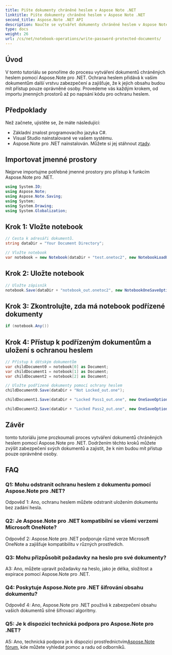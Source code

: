 ```yaml
---
title: Pište dokumenty chráněné heslem v Aspose Note .NET
linktitle: Pište dokumenty chráněné heslem v Aspose Note .NET
second_title: Aspose.Note .NET API
description: Naučte se vytvářet dokumenty chráněné heslem v Aspose Note .NET pro lepší zabezpečení. Včetně návodu krok za krokem.
type: docs
weight: 26
url: /cs/net/notebook-operations/write-password-protected-documents/
---
```

## Úvod

V tomto tutoriálu se ponoříme do procesu vytváření dokumentů chráněných heslem pomocí Aspose.Note pro .NET. Ochrana heslem přidává k vašim dokumentům další vrstvu zabezpečení a zajišťuje, že k jejich obsahu budou mít přístup pouze oprávněné osoby. Provedeme vás každým krokem, od importu jmenných prostorů až po napsání kódu pro ochranu heslem.

## Předpoklady

Než začnete, ujistěte se, že máte následující:
- Základní znalost programovacího jazyka C#.
- Visual Studio nainstalované ve vašem systému.
-  Aspose.Note pro .NET nainstalován. Můžete si jej stáhnout z[tady](https://releases.aspose.com/note/net/).

## Importovat jmenné prostory

Nejprve importujme potřebné jmenné prostory pro přístup k funkcím Aspose.Note pro .NET.

```csharp
using System.IO;
using Aspose.Note;
using Aspose.Note.Saving;
using System;
using System.Drawing;
using System.Globalization;
```

## Krok 1: Vložte notebook
```csharp
// Cesta k adresáři dokumentů.
string dataDir = "Your Document Directory";

// Vložte notebook
var notebook = new Notebook(dataDir + "test.onetoc2", new NotebookLoadOptions() { DeferredLoading = false });
```

## Krok 2: Uložte notebook
```csharp
// Uložte zápisník
notebook.Save(dataDir + "notebook_out.onetoc2", new NotebookOneSaveOptions() { DeferredSaving = true});
```

## Krok 3: Zkontrolujte, zda má notebook podřízené dokumenty
```csharp
if (notebook.Any())
```

## Krok 4: Přístup k podřízeným dokumentům a uložení s ochranou heslem
```csharp
// Přístup k dětským dokumentům
var childDocument0 = notebook[0] as Document;
var childDocument1 = notebook[1] as Document;
var childDocument2 = notebook[2] as Document;

// Uložte podřízené dokumenty pomocí ochrany heslem
childDocument0.Save(dataDir + "Not Locked_out.one");

childDocument1.Save(dataDir + "Locked Pass1_out.one", new OneSaveOptions() { DocumentPassword = "pass" });

childDocument2.Save(dataDir + "Locked Pass2_out.one", new OneSaveOptions() { DocumentPassword = "pass2" });
```

## Závěr
tomto tutoriálu jsme prozkoumali proces vytváření dokumentů chráněných heslem pomocí Aspose.Note pro .NET. Dodržením těchto kroků můžete zvýšit zabezpečení svých dokumentů a zajistit, že k nim budou mít přístup pouze oprávněné osoby.

## FAQ

### Q1: Mohu odstranit ochranu heslem z dokumentu pomocí Aspose.Note pro .NET?

Odpověď 1: Ano, ochranu heslem můžete odstranit uložením dokumentu bez zadání hesla.

### Q2: Je Aspose.Note pro .NET kompatibilní se všemi verzemi Microsoft OneNote?

Odpověď 2: Aspose.Note pro .NET podporuje různé verze Microsoft OneNote a zajišťuje kompatibilitu v různých prostředích.

### Q3: Mohu přizpůsobit požadavky na heslo pro své dokumenty?

A3: Ano, můžete upravit požadavky na heslo, jako je délka, složitost a expirace pomocí Aspose.Note pro .NET.

### Q4: Poskytuje Aspose.Note pro .NET šifrování obsahu dokumentu?

Odpověď 4: Ano, Aspose.Note pro .NET používá k zabezpečení obsahu vašich dokumentů silné šifrovací algoritmy.

### Q5: Je k dispozici technická podpora pro Aspose.Note pro .NET?

 A5: Ano, technická podpora je k dispozici prostřednictvím[Aspose.Note fórum](https://forum.aspose.com/c/note/28), kde můžete vyhledat pomoc a radu od odborníků.